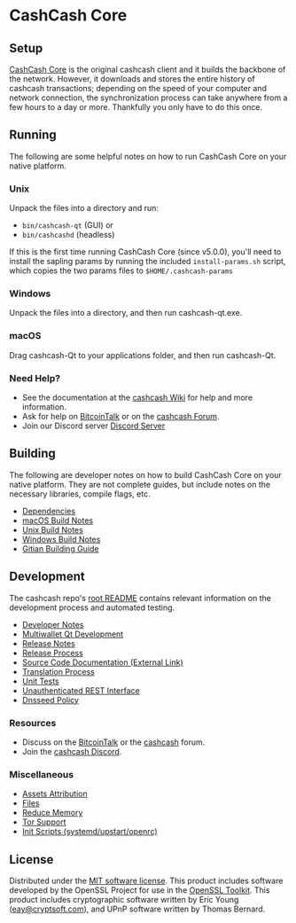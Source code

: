CashCash Core
=============

Setup
---------------------
[CashCash Core](http://cashcash.digital/wallet) is the original cashcash client and it builds the backbone of the network. However, it downloads and stores the entire history of cashcash transactions; depending on the speed of your computer and network connection, the synchronization process can take anywhere from a few hours to a day or more. Thankfully you only have to do this once.

Running
---------------------
The following are some helpful notes on how to run CashCash Core on your native platform.

### Unix

Unpack the files into a directory and run:

- `bin/cashcash-qt` (GUI) or
- `bin/cashcashd` (headless)

If this is the first time running CashCash Core (since v5.0.0), you'll need to install the sapling params by running the included `install-params.sh` script, which copies the two params files to `$HOME/.cashcash-params`

### Windows

Unpack the files into a directory, and then run cashcash-qt.exe.

### macOS

Drag cashcash-Qt to your applications folder, and then run cashcash-Qt.

### Need Help?

* See the documentation at the [cashcash Wiki](https://github.com/cashcash-Project/cashcash/wiki)
for help and more information.
* Ask for help on [BitcoinTalk](https://bitcointalk.org/index.php?topic=1262920.0) or on the [cashcash Forum](http://forum.cashcash.digital/).
* Join our Discord server [Discord Server](https://discord.cashcash.digital)

Building
---------------------
The following are developer notes on how to build CashCash Core on your native platform. They are not complete guides, but include notes on the necessary libraries, compile flags, etc.

- [Dependencies](dependencies.md)
- [macOS Build Notes](build-osx.md)
- [Unix Build Notes](build-unix.md)
- [Windows Build Notes](build-windows.md)
- [Gitian Building Guide](gitian-building.md)

Development
---------------------
The cashcash repo's [root README](/README.md) contains relevant information on the development process and automated testing.

- [Developer Notes](developer-notes.md)
- [Multiwallet Qt Development](multiwallet-qt.md)
- [Release Notes](release-notes.md)
- [Release Process](release-process.md)
- [Source Code Documentation (External Link)](https://www.fuzzbawls.pw/cashcash/doxygen/)
- [Translation Process](translation_process.md)
- [Unit Tests](unit-tests.md)
- [Unauthenticated REST Interface](REST-interface.md)
- [Dnsseed Policy](dnsseed-policy.md)

### Resources
* Discuss on the [BitcoinTalk](https://bitcointalk.org/index.php?topic=1262920.0) or the [cashcash](http://forum.cashcash.digital/) forum.
* Join the [cashcash Discord](https://discord.cashcash.digital).

### Miscellaneous
- [Assets Attribution](assets-attribution.md)
- [Files](files.md)
- [Reduce Memory](reduce-memory.md)
- [Tor Support](tor.md)
- [Init Scripts (systemd/upstart/openrc)](init.md)

License
---------------------
Distributed under the [MIT software license](/COPYING).
This product includes software developed by the OpenSSL Project for use in the [OpenSSL Toolkit](https://www.openssl.org/). This product includes
cryptographic software written by Eric Young ([eay@cryptsoft.com](mailto:eay@cryptsoft.com)), and UPnP software written by Thomas Bernard.
